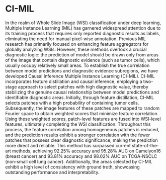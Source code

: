# CI-MIL


In the realm of Whole Slide Image (WSI) classification under deep learning, Multiple Instance Learning (MIL) has garnered widespread attention due to its training process that requires only reported diagnostic results as labels, eliminating the need for manual pixel-wise annotation. Previous MIL research has primarily focused on enhancing feature aggregators for globally analyzing WSIs. However, these methods overlook a crucial diagnostic logic: the prediction of model should be drawn only from areas of the image that contain diagnostic evidence (such as tumor cells), which usually occupy relatively small areas. To establish the true correlation between model predictions and diagnostic evidence subregions, we have developed Causal Inference Multiple Instance Learning (CI-MIL). CI-MIL incorporates feature distillation and causal inference, employing a two-stage approach to select patches with high diagnostic value, thereby stabilizing the genuine causal relationship between model predictions and identifiable diagnostic areas. Initially, through feature distillation, CI-MIL selects patches with a high probability of containing tumor cells. Subsequently, the image features of these patches are mapped to random Fourier space to obtain weighted scores that minimize feature correlation. Using these weighted scores, patch-level features are fused into WSI-level features, ultimately completing the WSI classification. Throughout this process, the feature correlation among homogeneous patches is reduced, and the prediction results exhibit a stronger correlation with the fewer patches that possess clear diagnostic significance, making the prediction more direct and reliable. This method has surpassed current state-of-the-art methods, achieving 92.25% accuracy and 95.28% AUC on Camelyon16 (breast cancer) and 93.81% accuracy and 98.02% AUC on TCGA-NSCLC (non-small cell lung cancer). Additionally, the areas selected by CI-MIL exhibit a high level of consistency with ground truth, showcasing outstanding performance and interpretability.
